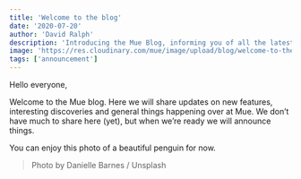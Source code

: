 ```yaml
---
title: 'Welcome to the blog'
date: '2020-07-20'
author: 'David Ralph'
description: 'Introducing the Mue Blog, informing you of all the latest additions and changes to the Mue project.'
image: 'https://res.cloudinary.com/mue/image/upload/blog/welcome-to-the-blog.webp'
tags: ['announcement']
---
```


Hello everyone,

Welcome to the Mue blog. Here we will share updates on new features, interesting discoveries and general things happening over at Mue. We don’t have much to share here (yet), but when we’re ready we will announce things.

You can enjoy this photo of a beautiful penguin for now.

> Photo by Danielle Barnes / Unsplash
